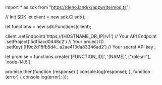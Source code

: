 import * as sdk from "https://deno.land/x/appwrite/mod.ts";

// Init SDK
let client = new sdk.Client();

let functions = new sdk.Functions(client);

client
    .setEndpoint('https://[HOSTNAME_OR_IP]/v1') // Your API Endpoint
    .setProject('5df5acd0d48c2') // Your project ID
    .setKey('919c2d18fb5d4...a2ae413da83346ad2') // Your secret API key
;


let promise = functions.create('[FUNCTION_ID]', '[NAME]', ["role:all"], 'node-14.5');

promise.then(function (response) {
    console.log(response);
}, function (error) {
    console.log(error);
});